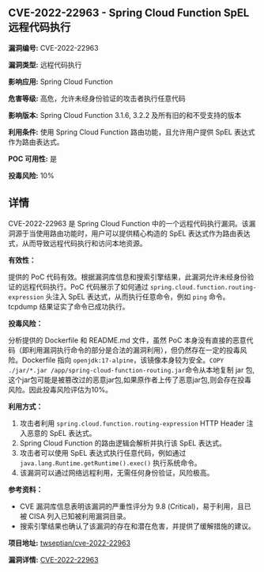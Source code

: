 ## CVE-2022-22963 - Spring Cloud Function SpEL 远程代码执行

**漏洞编号:** CVE-2022-22963

**漏洞类型:** 远程代码执行

**影响应用:** Spring Cloud Function

**危害等级:** 高危，允许未经身份验证的攻击者执行任意代码

**影响版本:** Spring Cloud Function 3.1.6, 3.2.2 及所有旧的和不受支持的版本

**利用条件:** 使用 Spring Cloud Function 路由功能，且允许用户提供 SpEL 表达式作为路由表达式。

**POC 可用性:** 是

**投毒风险:** 10%

## 详情

CVE-2022-22963 是 Spring Cloud Function 中的一个远程代码执行漏洞。该漏洞源于当使用路由功能时，用户可以提供精心构造的 SpEL 表达式作为路由表达式，从而导致远程代码执行和访问本地资源。

**有效性：**

提供的 PoC 代码有效。根据漏洞库信息和搜索引擎结果，此漏洞允许未经身份验证的远程代码执行。PoC 代码展示了如何通过 `spring.cloud.function.routing-expression` 头注入 SpEL 表达式，从而执行任意命令，例如 `ping` 命令。 tcpdump 结果证实了命令已成功执行。

**投毒风险：**

分析提供的 Dockerfile 和 README.md 文件，虽然 PoC 本身没有直接的恶意代码（即利用漏洞执行命令的部分是合法的漏洞利用），但仍然存在一定的投毒风险。Dockerfile 指向 `openjdk:17-alpine`，该镜像本身较为安全。`COPY ./jar/*.jar /app/spring-cloud-function-routing.jar`命令从本地复制 jar 包,这个jar包可能是被篡改过的恶意jar包,如果原作者上传了恶意jar包,则会存在投毒风险。因此投毒风险评估为10%。

**利用方式：**

1.  攻击者利用 `spring.cloud.function.routing-expression` HTTP Header 注入恶意的 SpEL 表达式。
2.  Spring Cloud Function 的路由逻辑会解析并执行该 SpEL 表达式。
3.  攻击者可以使用 SpEL 表达式执行任意代码，例如通过 `java.lang.Runtime.getRuntime().exec()` 执行系统命令。
4.  该漏洞可以通过网络远程利用，无需任何身份验证，风险极高。

**参考资料：**

*   CVE 漏洞库信息表明该漏洞的严重性评分为 9.8 (Critical)，易于利用，且已被 CISA 列入已知被利用漏洞目录。
*   搜索引擎结果也确认了该漏洞的存在和潜在危害，并提供了缓解措施的建议。

**项目地址:** [twseptian/cve-2022-22963](https://github.com/twseptian/cve-2022-22963)

**漏洞详情:** [CVE-2022-22963](https://nvd.nist.gov/vuln/detail/CVE-2022-22963)
